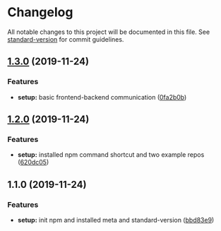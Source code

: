 # Changelog

All notable changes to this project will be documented in this file. See [standard-version](https://github.com/conventional-changelog/standard-version) for commit guidelines.

## [1.3.0](https://github.com/AbdoulSy/example-workspace/compare/v1.2.0...v1.3.0) (2019-11-24)


### Features

* **setup:** basic frontend-backend communication ([0fa2b0b](https://github.com/AbdoulSy/example-workspace/commit/0fa2b0bb227af8285aec058a22b8f79323fbc4f3))

## [1.2.0](https://github.com/AbdoulSy/example-workspace/compare/v1.1.0...v1.2.0) (2019-11-24)


### Features

* **setup:** installed npm command shortcut and two example repos ([620dc05](https://github.com/AbdoulSy/example-workspace/commit/620dc0529712aefa91d2e2250f0dee488b9010bd))

## 1.1.0 (2019-11-24)


### Features

* **setup:** init npm and installed meta and standard-version ([bbd83e9](https://github.com/AbdoulSy/example-workspace/commit/bbd83e9a463e7ca1ae7691b343beab335386cbde))
